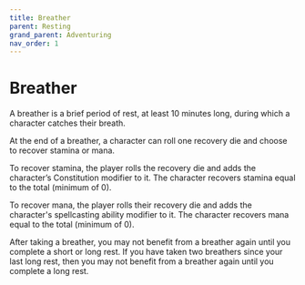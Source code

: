 ```yaml
---
title: Breather
parent: Resting
grand_parent: Adventuring
nav_order: 1
---
```


# Breather
A breather is a brief period of rest, at least 10 minutes long, during which a character catches their breath.

At the end of a breather, a character can roll one recovery die and choose to recover stamina or mana.

To recover stamina, the player rolls the recovery die and adds the character’s Constitution modifier to it. The character recovers stamina equal to the total (minimum of 0).

To recover mana, the player rolls their recovery die and adds the character's spellcasting ability modifier to it. The character recovers mana equal to the total (minimum of 0).

After taking a breather, you may not benefit from a breather again until you complete a short or long rest. If you have taken two breathers since your last long rest, then you may not benefit from a breather again until you complete a long rest.